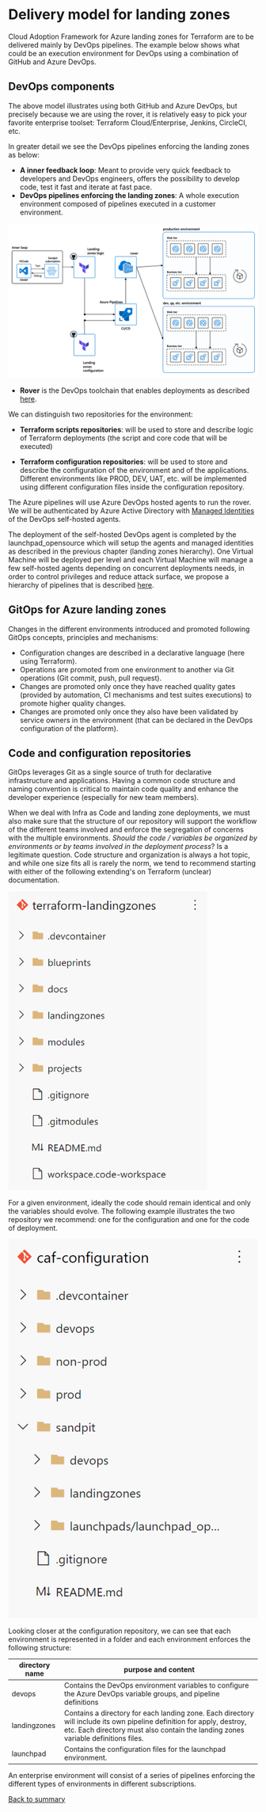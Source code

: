 # Delivery model for landing zones

Cloud Adoption Framework for Azure landing zones for Terraform are to be delivered mainly by DevOps pipelines. The example below shows what could be an execution environment for DevOps using a combination of GitHub and Azure DevOps.

## DevOps components

The above model illustrates using both GitHub and Azure DevOps, but precisely because we are using the rover, it is relatively easy to pick your favorite enterprise toolset: Terraform Cloud/Enterprise, Jenkins, CircleCI, etc.

In greater detail we see the DevOps pipelines enforcing the landing
zones as below:

- **A inner feedback loop**:
Meant to provide very quick feedback to developers and DevOps engineers, offers the possibility to develop code, test it fast and iterate at fast pace.
- **DevOps pipelines enforcing the landing zones**:
A whole execution environment composed of pipelines executed in a customer environment.

![PipelinesOverview](../../_pictures/delivery/overview_pipelines.png)

- **Rover** is the DevOps toolchain that enables deployments as described [here](../code_architecture/intro_architecture.md).

We can distinguish two repositories for the environment:

- **Terraform scripts repositories**:  will be used to store and describe logic of Terraform deployments (the script and core code that will be executed)

- **Terraform configuration repositories**: will be used to store and describe the configuration of the environment and of the applications.
Different environments like PROD, DEV, UAT, etc. will be implemented using different configuration files inside the configuration repository.

The Azure pipelines will use Azure DevOps hosted agents to run the rover. We will be authenticated by Azure Active Directory with [Managed Identities](https://docs.microsoft.com/en-us/azure/active-directory/managed-identities-azure-resources/overview) of the DevOps self-hosted agents.

The deployment of the self-hosted DevOps agent is completed by the
launchpad\_opensource which will setup the agents and managed identities
as described in the previous chapter (landing zones hierarchy). One
Virtual Machine will be deployed per level and each Virtual Machine will
manage a few self-hosted agents depending on concurrent deployments
needs, in order to control privileges and reduce attack surface, we propose a hierarchy of pipelines that is described [here](../code_architecture/hierarchy.md).

## GitOps for Azure landing zones

Changes in the different environments introduced and promoted following GitOps concepts, principles and mechanisms:

- Configuration changes are described in a declarative language (here using Terraform).
- Operations are promoted from one environment to another via Git operations (Git commit, push, pull request).
- Changes are promoted only once they have reached quality gates (provided by automation, CI mechanisms and test suites executions) to promote higher quality changes.
- Changes are promoted only once they also have been validated by service owners in the environment (that can be declared in the DevOps configuration of the platform).

## Code and configuration repositories

GitOps leverages Git as a single source of truth for declarative
infrastructure and applications. Having a common code structure and
naming convention is critical to maintain code quality and enhance the
developer experience (especially for new team members).

When we deal with Infra as Code and landing zone deployments, we must
also make sure that the structure of our repository will support the
workflow of the different teams involved and enforce the segregation of
concerns with the multiple environments. *Should the code / variables be
organized by environments or by teams involved in the deployment
process*? Is a legitimate question. Code structure and organization is
always a hot topic, and while one size fits all is rarely the norm, we
tend to recommend starting with either of the following extending's on
Terraform (unclear) documentation.

![config](../../_pictures/delivery/code_repo.png) 

For a given environment, ideally the code should remain identical and
only the variables should evolve. The following example illustrates the
two repository we recommend: one for the configuration and one for the code of deployment.

![config](../../_pictures/delivery/config_repo.png) 

Looking closer at the configuration repository, we can see that each
environment is represented in a folder and each environment enforces the
following structure:

| **directory name** |  **purpose and content** | 
| -------------------| ------------------------| 
| devops             | Contains the DevOps environment variables to configure the Azure DevOps variable groups, and pipeline definitions | 
| landingzones       | Contains a directory for each landing zone. Each directory will include its own pipeline definition for apply, destroy, etc.   Each directory must also contain the landing zones variable definitions files.
| launchpad          |  Contains the configuration files for the launchpad environment. | 

An enterprise environment will consist of a series of pipelines
enforcing the different types of environments in different
subscriptions.

[Back to summary](../README.md)